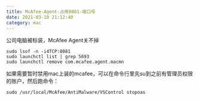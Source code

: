 ```yaml
---
title: McAfee-Agent-占用8081-端口号
date: 2021-03-10 21:12:40
category: mac
---
```

公司电脑被标装，McAfee Agent关不掉

```
sudo lsof -n -i4TCP:8081
sudo launchctl list | grep 5693
sudo launchctl remove com.mcafee.agent.macmn
```

如果需要暂时禁用mac上装的mcafee，可以在命令行里先su到之前有管理员权限的账户，然后跑命令：
```
sudo /usr/local/McAfee/AntiMalware/VSControl stopoas
```
